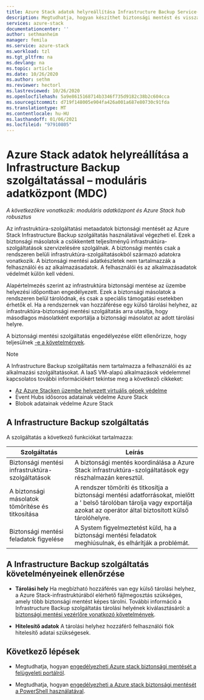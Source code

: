 ```yaml
---
title: Azure Stack adatok helyreállítása Infrastructure Backup Service-MDC
description: Megtudhatja, hogyan készíthet biztonsági mentést és visszaállítást Azure Stack konfigurációs és szolgáltatási adatairól a Infrastructure Backup szolgáltatás használatával. Moduláris adatközpontokhoz (MDC).
services: azure-stack
documentationcenter: ''
author: sethmanheim
manager: femila
ms.service: azure-stack
ms.workload: tzl
ms.tgt_pltfrm: na
ms.devlang: na
ms.topic: article
ms.date: 10/26/2020
ms.author: sethm
ms.reviewer: hectorl
ms.lastreviewed: 10/26/2020
ms.openlocfilehash: 5a9e8615168714b3346f735d9182c38b2c604cca
ms.sourcegitcommit: d719f148005e904fa426a001a687e80730c91fda
ms.translationtype: MT
ms.contentlocale: hu-HU
ms.lasthandoff: 01/06/2021
ms.locfileid: "97910805"
---
```

# <a name="recover-data-in-azure-stack-with-the-infrastructure-backup-service---modular-data-center-mdc"></a>Azure Stack adatok helyreállítása a Infrastructure Backup szolgáltatással – moduláris adatközpont (MDC)

*A következőkre vonatkozik: moduláris adatközpont és Azure Stack hub robusztus*

Az infrastruktúra-szolgáltatási metaadatok biztonsági mentését az Azure Stack Infrastructure Backup szolgáltatás használatával végezheti el. Ezek a biztonsági másolatok a csökkentett teljesítményű infrastruktúra-szolgáltatások szervizelésére szolgálnak. A biztonsági mentés csak a rendszeren belüli infrastruktúra-szolgáltatásokból származó adatokra vonatkozik. A biztonsági mentési adatkészletek nem tartalmazzák a felhasználói és az alkalmazásadatok. A felhasználói és az alkalmazásadatok védelmét külön kell védeni.

Alapértelmezés szerint az infrastruktúra biztonsági mentése az üzembe helyezési időpontban engedélyezett. Ezek a biztonsági másolatok a rendszeren belül tárolódnak, és csak a speciális támogatási esetekben érhetők el. Ha a rendszernek van hozzáférése egy külső tárolási helyhez, az infrastruktúra-biztonsági mentési szolgáltatás arra utasítja, hogy másodlagos másolatként exportálja a biztonsági másolatot az adott tárolási helyre.

A biztonsági mentési szolgáltatás engedélyezése előtt ellenőrizze, hogy teljesülnek [-e a követelmények](../../operator/azure-stack-backup-reference.md#backup-controller-requirements).

> [!NOTE]
> A Infrastructure Backup szolgáltatás nem tartalmazza a felhasználói és az alkalmazási szolgáltatásokat. A IaaS VM-alapú alkalmazások védelemmel kapcsolatos további információkért tekintse meg a következő cikkeket:
>
> - [Az Azure Stacken üzembe helyezett virtuális gépek védelme](../../user/azure-stack-manage-vm-protect.md)
> - Event Hubs idősoros adatainak védelme Azure Stack
> - Blobok adatainak védelme Azure Stack

## <a name="the-infrastructure-backup-service"></a>A Infrastructure Backup szolgáltatás

A szolgáltatás a következő funkciókat tartalmazza:

| Szolgáltatás                                            | Leírás                                                                                                                                                |
|----------------------------------------------------|------------------------------------------------------------------------------------------------------------------------------------------------------------|
| Biztonsági mentési infrastruktúra-szolgáltatások                     | A biztonsági mentés koordinálása a Azure Stack infrastruktúra-szolgáltatások egy részhalmazán keresztül. |
| A biztonsági másolatok tömörítése és titkosítása | A rendszer tömöríti és titkosítja a biztonsági mentési adatforrásokat, mielőtt a \' belső tárolóban tárolja vagy exportálja azokat az operátor által biztosított külső tárolóhelyre.                |
| Biztonsági mentési feladatok figyelése                              | A System figyelmeztetést küld, ha a biztonsági mentési feladatok meghiúsulnak, és elhárítják a problémát.                                                                                                |

## <a name="verify-requirements-for-the-infrastructure-backup-service"></a>A Infrastructure Backup szolgáltatás követelményeinek ellenőrzése

- **Tárolási hely** Ha megbízható hozzáférés van egy külső tárolási helyhez, a Azure Stack-infrastruktúrából elérhető fájlmegosztás szükséges, amely több biztonsági mentést képes tárolni. További információ a Infrastructure Backup szolgáltatás tárolási helyének kiválasztásáról: a [biztonsági mentési vezérlőre vonatkozó követelmények](../../operator/azure-stack-backup-reference.md#backup-controller-requirements).

- **Hitelesítő adatok** A tárolási helyhez hozzáférő felhasználói fiók hitelesítő adatai szükségesek.

## <a name="next-steps"></a>Következő lépések

- Megtudhatja, hogyan [engedélyezheti Azure stack biztonsági mentését a felügyeleti portálról](../../operator/azure-stack-backup-enable-backup-console.md).

- Megtudhatja, hogyan [engedélyezheti a Azure stack biztonsági mentését a PowerShell használatával](../../operator/azure-stack-backup-enable-backup-powershell.md).
